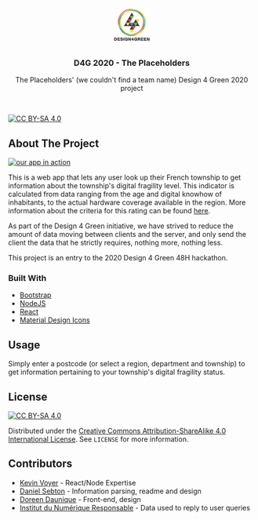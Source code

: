 

<!-- PROJECT LOGO -->
<br />
<p align="center">
  <a href="https://github.com/github_username/repo_name">
    <img src="res/D4G_logo.jpg" alt="Logo" width="80" height="80">
  </a>
  <h3 align="center">D4G 2020 - The Placeholders </h3>
  <p align="center">
    The Placeholders' (we couldn't find a team name) Design 4 Green 2020 project
  </p>
</p>
<br />

[![CC BY-SA 4.0][cc-by-sa-shield]][cc-by-sa]


<!-- ABOUT THE PROJECT -->
## About The Project

[![our app in action][product-screenshot]](146.59.196.47)

This is a web app that lets any user look up their French township to get information about the township's digital fragility level.
This indicator is calculated from data ranging from the age and digital knowhow of inhabitants, to the actual hardware coverage available in the region. More information about the criteria for this rating can be found [here]().

As part of the Design 4 Green initiative, we have strived to reduce the amount of data moving between clients and the server, and only send the client the data that he strictly requires, nothing more, nothing less.

This project is an entry to the 2020 Design 4 Green 48H hackathon.

### Built With

* [Bootstrap](https://getbootstrap.com)
* [NodeJS](https://nodejs.org)
* [React](https://reactjs.org)
* [Material Design Icons](https://materialdesignicons.com)

<!-- USAGE EXAMPLES -->
## Usage

Simply enter a postcode (or select a region, department and township) to get information pertaining to your township's digital fragility status.

<!-- LICENSE -->
## License
[![CC BY-SA 4.0][cc-by-sa-image]][cc-by-sa]

Distributed under the [Creative Commons Attribution-ShareAlike 4.0 International License][cc-by-sa]. See `LICENSE` for more information.

<!-- Contributors -->
## Contributors

* [Kevin Voyer](https://github.com/kecsou) - React/Node Expertise
* [Daniel Sebton](https://github.com/Allexio) - Information parsing, readme and design
* [Doreen Daunique](https://github.com/DoreenDaunique) - Front-end, design
* [Institut du Numérique Responsable](https://institutnr.org/) - Data used to reply to user queries


[product-screenshot]: images/screenshot.png
[cc-by-sa]: http://creativecommons.org/licenses/by-sa/4.0/
[cc-by-sa-image]: https://licensebuttons.net/l/by-sa/4.0/88x31.png
[cc-by-sa-shield]: https://img.shields.io/badge/License-CC%20BY--SA%204.0-lightgrey.svg